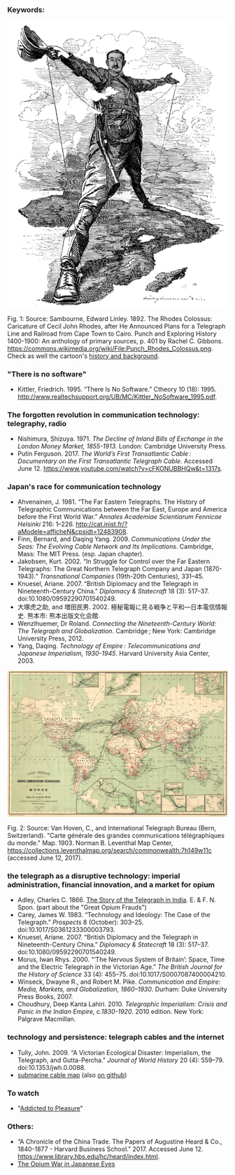 ### Keywords:

![The Rhodes Colossus](/img1024px-Punch_Rhodes_Colossus.png)

Fig. 1: Source: Sambourne, Edward Linley. 1892. The Rhodes Colossus: Caricature of Cecil John Rhodes, after He Announced Plans for a Telegraph Line and Railroad from Cape Town to Cairo. Punch and Exploring History 1400-1900: An anthology of primary sources, p. 401 by Rachel C. Gibbons. https://commons.wikimedia.org/wiki/File:Punch_Rhodes_Colossus.png.
Check as well the cartoon's [history and background](https://en.wikipedia.org/wiki/The_Rhodes_Colossus).

### "There is no software"
* Kittler, Friedrich. 1995. “There Is No Software.” Ctheory 10 (18): 1995. http://www.realtechsupport.org/UB/MC/Kittler_NoSoftware_1995.pdf.

### The forgotten revolution in communication technology: telegraphy, radio
* Nishimura, Shizuya. 1971. *The Decline of Inland Bills of Exchange in the London Money Market, 1855-1913*. London: Cambridge University Press.
* Putin Ferguson. 2017. *The World’s First Transatlantic Cable : Documentary on the First Transatlantic Telegraph Cable*. Accessed June 12. https://www.youtube.com/watch?v=cFKONUBBHQw&t=1317s.

### Japan's race for communication technology
* Ahvenainen, J. 1981. “The Far Eastern Telegraphs. The History of Telegraphic Communications between the Far East, Europe and America before the First World War.” *Annales Academiae Scientiarum Fennicae Helsinki* 216: 1–226. http://cat.inist.fr/?aModele=afficheN&cpsidt=12483908.
* Finn, Bernard, and Daqing Yang. 2009. *Communications Under the Seas: The Evolving Cable Network and Its Implications*. Cambridge, Mass: The MIT Press. (esp. Japan chapter).
* Jakobsen, Kurt. 2002. “In Struggle for Control over the Far Eastern Telegraphs: The Great Northern Telegraph Company and Japan (1870-1943).” *Transnational Companies* (19th-20th Centuries), 331–45.
* Knuesel, Ariane. 2007. “British Diplomacy and the Telegraph in Nineteenth-Century China.” *Diplomacy & Statecraft* 18 (3): 517–37. doi:10.1080/09592290701540249.
* 大塚虎之助, and 増田民男. 2002. 極秘電報に見る戦争と平和―日本電信情報史. 熊本市: 熊本出版文化会館.
* Wenzlhuemer, Dr Roland. *Connecting the Nineteenth-Century World: The Telegraph and Globalization*. Cambridge ; New York: Cambridge University Press, 2012.
* Yang, Daqing. *Technology of Empire : Telecommunications and Japanese Imperialism, 1930-1945*. Harvard University Asia Center, 2003. 

![telegraph lines in 1901](/1901-Berne-Map-BPL-Leventhal.jpg)

Fig. 2: Source: Van Hoven, C.,  and International Telegraph Bureau (Bern, Switzerland).  "Carte générale des grandes communications télégraphiques du monde."  Map.  1903.  Norman B. Leventhal Map Center,  https://collections.leventhalmap.org/search/commonwealth:7h149w11c (accessed June 12, 2017).

### the telegraph as a disruptive technology: imperial administration, financial innovation, and a market for opium
* Adley, Charles C. 1866. [The Story of the Telegraph in India](https://books.google.ch/books?id=1GwBAAAAQAAJ&ots=YGwc3xxp88&dq=telegraphy%20opium&lr&pg=PP1#v=onepage&q=telegraphy%20opium&f=false). E. & F. N. Spon. (part about the "Great Opium Frauds")
* Carey, James W. 1983. “Technology and Ideology: The Case of the Telegraph.” *Prospects* 8 (October): 303–25. doi:10.1017/S0361233300003793.
* Knuesel, Ariane. 2007. “British Diplomacy and the Telegraph in Nineteenth-Century China.” *Diplomacy & Statecraft* 18 (3): 517–37. doi:10.1080/09592290701540249.
* Morus, Iwan Rhys. 2000. “‘The Nervous System of Britain’: Space, Time and the Electric Telegraph in the Victorian Age.” *The British Journal for the History of Science* 33 (4): 455–75. doi:10.1017/S0007087400004210.
* Winseck, Dwayne R., and Robert M. Pike. *Communication and Empire: Media, Markets, and Globalization, 1860–1930*. Durham: Duke University Press Books, 2007.
* Choudhury, Deep Kanta Lahiri. 2010. *Telegraphic Imperialism: Crisis and Panic in the Indian Empire, c.1830-1920*. 2010 edition. New York: Palgrave Macmillan.

### technology and persistence: telegraph cables and the internet
* Tully, John. 2009. “A Victorian Ecological Disaster: Imperialism, the Telegraph, and Gutta-Percha.” *Journal of World History* 20 (4): 559–79. doi:10.1353/jwh.0.0088.
* [submarine cable map](http://www.submarinecablemap.com/) (also [on github](https://github.com/telegeography/www.submarinecablemap.com))

### To watch
* "[Addicted to Pleasure](http://docuwiki.net/index.php?title=Addicted_to_Pleasure)"

### Others:
* “A Chronicle of the China Trade. The Papers of Augustine Heard & Co., 1840-1877 - Harvard Business School.” 2017. Accessed June 12. https://www.library.hbs.edu/hc/heard/index.html.
* [The Opium War in Japanese Eyes](https://ocw.mit.edu/ans7870/21f/21f.027/opium_wars_japan/index.html)
